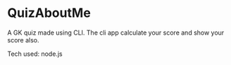 # QuizAboutMe
A GK quiz made using CLI. The cli app calculate your score and show your score also. 

Tech used: node.js
